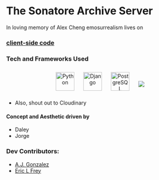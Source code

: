 # The Sonatore Archive Server
In loving memory of Alex Cheng
emosurrealism lives on

### [client-side code](https://github.com/Frondgle/thearchive-client)

### Tech and Frameworks Used
<div align="center">  
<a href="https://www.python.org/" target="_blank"><img style="margin: 10px" src="https://profilinator.rishav.dev/skills-assets/python-original.svg" alt="Python" height="50" /></a>  
<a href="https://www.djangoproject.com/" target="_blank"><img style="margin: 10px" src="https://profilinator.rishav.dev/skills-assets/django-original.svg" alt="Django" height="50" /></a>  
<a href="https://www.postgresql.org/" target="_blank"><img style="margin: 10px" src="https://profilinator.rishav.dev/skills-assets/postgresql-original-wordmark.svg" alt="PostgreSQL" height="50" /></a>
<a href ="https://img.shields.io/badge/Heroku-430098?style=for-the-badge&logo=heroku&logoColor=white"><img style="margin:10px" src="https://img.shields.io/badge/Heroku-430098?style=for-the-badge&logo=heroku&logoColor=white" /></a>  
</div>

* Also, shout out to Cloudinary

#### Concept and Aesthetic driven by
* Daley 
* Jorge
### Dev Contributors:
* [A.J. Gonzalez](https://github.com/gonzalez-aj)
* [Eric L Frey](https://github.com/ericlfrey)
